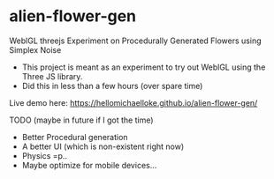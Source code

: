# alien-flower-gen
WeblGL threejs Experiment on Procedurally Generated Flowers using Simplex Noise

- This project is meant as an experiment to try out WeblGL using the Three JS library.
- Did this in less than a few hours (over spare time)


Live demo here: https://hellomichaelloke.github.io/alien-flower-gen/

TODO (maybe in future if I got the time)
 - Better Procedural generation
 - A better UI (which is non-existent right now)
 - Physics =p..
 - Maybe optimize for mobile devices...